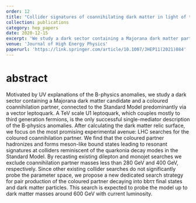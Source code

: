 ```yaml
---
order: 12
title: "Collider signatures of coannihilating dark matter in light of the B-physics anomalies"
collection: publications
category: hep_papers
date: 2020-12-15
excerpt: 'We study a dark sector containing a Majorana dark matter particle and a coloured coannihilation partner, connected to the Standard Model predominantly via a "4321" vector leptoquark.'
venue: 'Journal of High Energy Physics'
paperurl: 'https://link.springer.com/article/10.1007/JHEP11(2021)084'
---
```


abstract
===
Motivated by UV explanations of the B-physics anomalies, we study a dark sector containing a Majorana dark matter candidate and a coloured coannihilation partner, connected to the Standard Model predominantly via a vector leptoquark. A TeV scale U1 leptoquark, which couples mostly to third generation fermions, is the only successful single-mediator description of the B-physics anomalies. After calculating the dark matter relic surface, we focus on the most promising experimental avenue: LHC searches for the coloured coannihilation partner. We find that the coloured partner hadronizes and forms meson-like bound states leading to resonant signatures at colliders reminiscent of the quarkonia decay modes in the Standard Model. By recasting existing dilepton and monojet searches we exclude coannihilation partner masses less than 280 GeV and 400 GeV, respectively. Since other existing collider searches do not significantly probe the parameter space, we propose a new dedicated search strategy for pair production of the coloured partner decaying into bbττ final states and dark matter particles. This search is expected to probe the model up to dark matter masses around 600 GeV with current luminosity. 